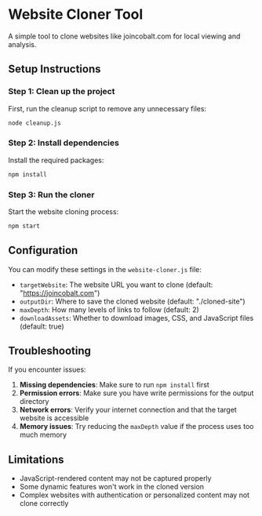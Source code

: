 # Website Cloner Tool

A simple tool to clone websites like joincobalt.com for local viewing and analysis.

## Setup Instructions

### Step 1: Clean up the project
First, run the cleanup script to remove any unnecessary files:

```bash
node cleanup.js
```

### Step 2: Install dependencies
Install the required packages:

```bash
npm install
```

### Step 3: Run the cloner
Start the website cloning process:

```bash
npm start
```

## Configuration

You can modify these settings in the `website-cloner.js` file:

- `targetWebsite`: The website URL you want to clone (default: "https://joincobalt.com")
- `outputDir`: Where to save the cloned website (default: "./cloned-site")
- `maxDepth`: How many levels of links to follow (default: 2)
- `downloadAssets`: Whether to download images, CSS, and JavaScript files (default: true)

## Troubleshooting

If you encounter issues:

1. **Missing dependencies**: Make sure to run `npm install` first
2. **Permission errors**: Make sure you have write permissions for the output directory
3. **Network errors**: Verify your internet connection and that the target website is accessible
4. **Memory issues**: Try reducing the `maxDepth` value if the process uses too much memory

## Limitations

- JavaScript-rendered content may not be captured properly
- Some dynamic features won't work in the cloned version
- Complex websites with authentication or personalized content may not clone correctly
